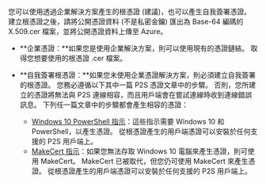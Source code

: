 您可以使用透過企業解決方案產生的根憑證 (建議)，也可以產生自我簽署憑證。 建立根憑證之後，請將公開憑證資料 (不是私密金鑰) 匯出為 Base-64 編碼的 X.509.cer 檔案，並將公開憑證資料上傳至 Azure。

* **企業憑證：**如果您是使用企業解決方案，則可以使用現有的憑證鏈結。 取得您想要使用的根憑證 .cer 檔案。
* **自我簽署根憑證：**如果您未使用企業憑證解決方案，則必須建立自我簽署的根憑證。 您務必遵循以下其中一篇 P2S 憑證文章中的步驟。 否則，您所建立的憑證將無法與 P2S 連線相容，而且用戶端會在嘗試連線時收到連線錯誤訊息。 下列任一篇文章中的步驟都會產生相容的憑證：

  * [Windows 10 PowerShell 指示](../articles/vpn-gateway/vpn-gateway-certificates-point-to-site.md)：這些指示需要 Windows 10 和 PowerShell，以產生憑證。 從根憑證產生的用戶端憑證可以安裝於任何支援的 P2S 用戶端上。
  * [MakeCert 指示](../articles/vpn-gateway/vpn-gateway-certificates-point-to-site-makecert.md)：如果您無法存取 Windows 10 電腦來產生憑證，則可使用 MakeCert。 MakeCert 已被取代，但您仍可使用 MakeCert 來產生憑證。 從根憑證產生的用戶端憑證可以安裝於任何支援的 P2S 用戶端上。